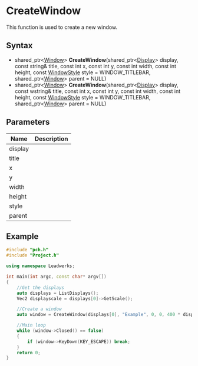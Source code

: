 # CreateWindow #
This function is used to create a new window.

## Syntax ##
- shared_ptr<[Window](CPP_Window)\> **CreateWindow**(shared_ptr<[Display](CPP_Display)\> display, const string& title, const int x, const int y, const int width, const int height, const [WindowStyle](CPP_Window) style = WINDOW_TITLEBAR, shared_ptr<[Window](CPP_Window)\> parent = NULL)
- shared_ptr<[Window](CPP_Window)\> **CreateWindow**(shared_ptr<[Display](CPP_Display)\> display, const wstring& title, const int x, const int y, const int width, const int height, const [WindowStyle](CPP_Window) style = WINDOW_TITLEBAR, shared_ptr<[Window](CPP_Window)\> parent = NULL)

## Parameters ##
| Name | Description |
| ------ | ------ |
| display |  |
| title |  |
| x | |
| y |  |
| width | |
| height | |
| style |  |
| parent |  |

## Example ##
```c++
#include "pch.h"
#include "Project.h"

using namespace Leadwerks;

int main(int argc, const char* argv[])
{
    //Get the displays
    auto displays = ListDisplays();
    Vec2 displayscale = displays[0]->GetScale();

    //Create a window
    auto window = CreateWindow(displays[0], "Example", 0, 0, 400 * displayscale.x, 300 * displayscale.y, WINDOW_TITLEBAR | WINDOW_CENTER);

    //Main loop
    while (window->Closed() == false)
    {
        if (window->KeyDown(KEY_ESCAPE)) break;
    }
    return 0;
}
```

